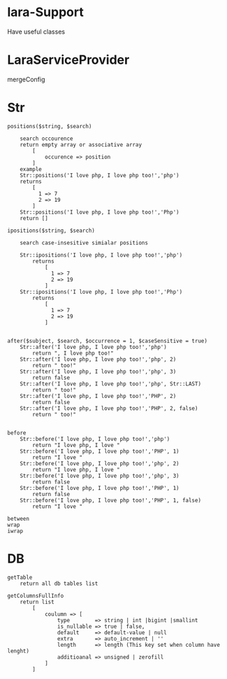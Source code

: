 # lara-Support

Have useful classes  

# LaraServiceProvider
mergeConfig
# Str
    positions($string, $search)
    
        search occourence
        return empty array or associative array
            [
                occurence => position
            ]
        example 
        Str::positions('I love php, I love php too!','php')
        returns
            [
              1 => 7
              2 => 19
            ]
        Str::positions('I love php, I love php too!','Php')
        return []
            
    ipositions($string, $search)
        
        search case-insesitive simialar positions

        Str::ipositions('I love php, I love php too!','php')
            returns
                [
                  1 => 7
                  2 => 19
                ]
        Str::ipositions('I love php, I love php too!','Php')
            returns
                [
                  1 => 7
                  2 => 19
                ]
    
    
    after($subject, $search, $occurrence = 1, $caseSensitive = true)
        Str::after('I love php, I love php too!','php')    
            return ", I love php too!"
        Str::after('I love php, I love php too!','php', 2)
            return " too!"
        Str::after('I love php, I love php too!','php', 3)
            return false
        Str::after('I love php, I love php too!','php', Str::LAST)
            return " too!"
        Str::after('I love php, I love php too!','PHP', 2)
            return false
        Str::after('I love php, I love php too!','PHP', 2, false)
            return " too!"
        
        
    before
        Str::before('I love php, I love php too!','php')    
            return "I love php, I love "
        Str::before('I love php, I love php too!','PHP', 1)
            return "I love "
        Str::before('I love php, I love php too!','php', 2)
            return "I love php, I love "
        Str::before('I love php, I love php too!','php', 3)
            return false
        Str::before('I love php, I love php too!','PHP', 1)
            return false
        Str::before('I love php, I love php too!','PHP', 1, false)
            return "I love "
        
    between
    wrap
    iwrap
# DB
    getTable
        return all db tables list
    
    getColumnsFullInfo
        return list
            [
                coulumn => [
                    type        => string | int |bigint |smallint 
                    is_nullable => true | false,
                    default     => default-value | null
                    extra       => auto_increment | ''
                    length      => length (This key set when column have lenght)
                    additioanal => unsigned | zerofill 
                ]
            ]
            
